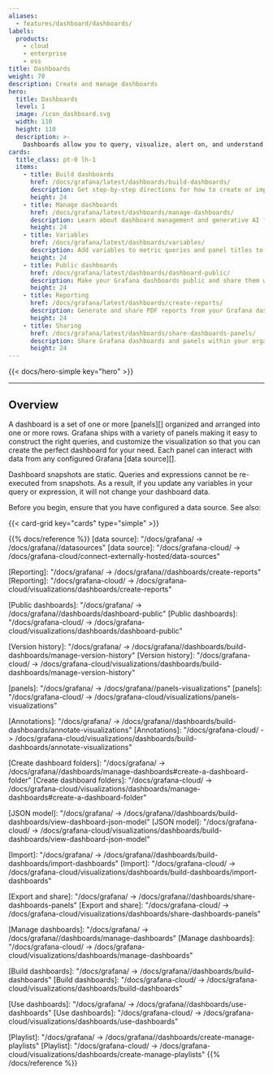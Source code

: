 ```yaml
---
aliases:
  - features/dashboard/dashboards/
labels:
  products:
    - cloud
    - enterprise
    - oss
title: Dashboards
weight: 70
description: Create and manage dashboards
hero:
  title: Dashboards
  level: 1
  image: /icon_dashboard.svg
  width: 110
  height: 110
  description: >-
    Dashboards allow you to query, visualize, alert on, and understand your data no matter where it’s stored. Translate and transform any of your data into flexible and versatile dashboards.
cards:
  title_class: pt-0 lh-1
  items:
    - title: Build dashboards
      href: /docs/grafana/latest/dashboards/build-dashboards/
      description: Get step-by-step directions for how to create or import your first dashboard and modify dashboard settings. Learn how to create and manage reusable library panels, configure dashboard links, annotate visualizations, and use the dashboard JSON.
      height: 24
    - title: Manage dashboards
      href: /docs/grafana/latest/dashboards/manage-dashboards/
      description: Learn about dashboard management and generative AI features for dashboards
      height: 24
    - title: Variables
      href: /docs/grafana/latest/dashboards/variables/
      description: Add variables to metric queries and panel titles to create interactive and dynamic dashboards
      height: 24
    - title: Public dashboards
      href: /docs/grafana/latest/dashboards/dashboard-public/
      description: Make your Grafana dashboards public and share them with anyone
      height: 24
    - title: Reporting
      href: /docs/grafana/latest/dashboards/create-reports/
      description: Generate and share PDF reports from your Grafana dashboards
      height: 24
    - title: Sharing
      href: /docs/grafana/latest/dashboards/share-dashboards-panels/
      description: Share Grafana dashboards and panels within your organization and publicly
      height: 24
---
```


{{< docs/hero-simple key="hero" >}}

---

## Overview

A dashboard is a set of one or more [panels][] organized and arranged into one or more rows. Grafana ships with a variety of panels making it easy to construct the right queries, and customize the visualization so that you can create the perfect dashboard for your need. Each panel can interact with data from any configured Grafana [data source][].

Dashboard snapshots are static. Queries and expressions cannot be re-executed from snapshots. As a result, if you update any variables in your query or expression, it will not change your dashboard data.

Before you begin, ensure that you have configured a data source. See also:

{{< card-grid key="cards" type="simple" >}}

{{% docs/reference %}}
[data source]: "/docs/grafana/ -> /docs/grafana/<GRAFANA VERSION>/datasources"
[data source]: "/docs/grafana-cloud/ -> /docs/grafana-cloud/connect-externally-hosted/data-sources"

[Reporting]: "/docs/grafana/ -> /docs/grafana/<GRAFANA VERSION>/dashboards/create-reports"
[Reporting]: "/docs/grafana-cloud/ -> /docs/grafana-cloud/visualizations/dashboards/create-reports"

[Public dashboards]: "/docs/grafana/ -> /docs/grafana/<GRAFANA VERSION>/dashboards/dashboard-public"
[Public dashboards]: "/docs/grafana-cloud/ -> /docs/grafana-cloud/visualizations/dashboards/dashboard-public"

[Version history]: "/docs/grafana/ -> /docs/grafana/<GRAFANA VERSION>/dashboards/build-dashboards/manage-version-history"
[Version history]: "/docs/grafana-cloud/ -> /docs/grafana-cloud/visualizations/dashboards/build-dashboards/manage-version-history"

[panels]: "/docs/grafana/ -> /docs/grafana/<GRAFANA VERSION>/panels-visualizations"
[panels]: "/docs/grafana-cloud/ -> /docs/grafana-cloud/visualizations/panels-visualizations"

[Annotations]: "/docs/grafana/ -> /docs/grafana/<GRAFANA VERSION>/dashboards/build-dashboards/annotate-visualizations"
[Annotations]: "/docs/grafana-cloud/ -> /docs/grafana-cloud/visualizations/dashboards/build-dashboards/annotate-visualizations"

[Create dashboard folders]: "/docs/grafana/ -> /docs/grafana/<GRAFANA VERSION>/dashboards/manage-dashboards#create-a-dashboard-folder"
[Create dashboard folders]: "/docs/grafana-cloud/ -> /docs/grafana-cloud/visualizations/dashboards/manage-dashboards#create-a-dashboard-folder"

[JSON model]: "/docs/grafana/ -> /docs/grafana/<GRAFANA VERSION>/dashboards/build-dashboards/view-dashboard-json-model"
[JSON model]: "/docs/grafana-cloud/ -> /docs/grafana-cloud/visualizations/dashboards/build-dashboards/view-dashboard-json-model"

[Import]: "/docs/grafana/ -> /docs/grafana/<GRAFANA VERSION>/dashboards/build-dashboards/import-dashboards"
[Import]: "/docs/grafana-cloud/ -> /docs/grafana-cloud/visualizations/dashboards/build-dashboards/import-dashboards"

[Export and share]: "/docs/grafana/ -> /docs/grafana/<GRAFANA VERSION>/dashboards/share-dashboards-panels"
[Export and share]: "/docs/grafana-cloud/ -> /docs/grafana-cloud/visualizations/dashboards/share-dashboards-panels"

[Manage dashboards]: "/docs/grafana/ -> /docs/grafana/<GRAFANA VERSION>/dashboards/manage-dashboards"
[Manage dashboards]: "/docs/grafana-cloud/ -> /docs/grafana-cloud/visualizations/dashboards/manage-dashboards"

[Build dashboards]: "/docs/grafana/ -> /docs/grafana/<GRAFANA VERSION>/dashboards/build-dashboards"
[Build dashboards]: "/docs/grafana-cloud/ -> /docs/grafana-cloud/visualizations/dashboards/build-dashboards"

[Use dashboards]: "/docs/grafana/ -> /docs/grafana/<GRAFANA VERSION>/dashboards/use-dashboards"
[Use dashboards]: "/docs/grafana-cloud/ -> /docs/grafana-cloud/visualizations/dashboards/use-dashboards"

[Playlist]: "/docs/grafana/ -> /docs/grafana/<GRAFANA VERSION>/dashboards/create-manage-playlists"
[Playlist]: "/docs/grafana-cloud/ -> /docs/grafana-cloud/visualizations/dashboards/create-manage-playlists"
{{% /docs/reference %}}
